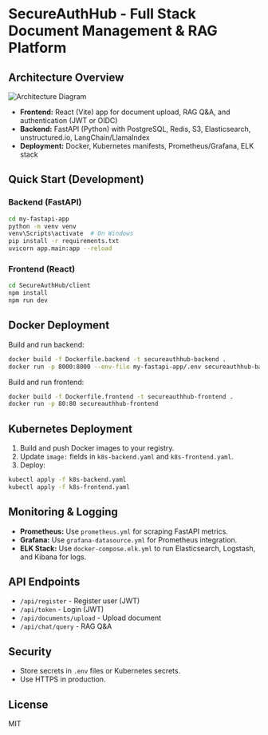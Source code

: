 # SecureAuthHub - Full Stack Document Management & RAG Platform

## Architecture Overview

![Architecture Diagram](./architecture-diagram.png)

- **Frontend:** React (Vite) app for document upload, RAG Q&A, and authentication (JWT or OIDC)
- **Backend:** FastAPI (Python) with PostgreSQL, Redis, S3, Elasticsearch, unstructured.io, LangChain/LlamaIndex
- **Deployment:** Docker, Kubernetes manifests, Prometheus/Grafana, ELK stack

## Quick Start (Development)

### Backend (FastAPI)
```sh
cd my-fastapi-app
python -m venv venv
venv\Scripts\activate  # On Windows
pip install -r requirements.txt
uvicorn app.main:app --reload
```

### Frontend (React)
```sh
cd SecureAuthHub/client
npm install
npm run dev
```

## Docker Deployment

Build and run backend:
```sh
docker build -f Dockerfile.backend -t secureauthhub-backend .
docker run -p 8000:8000 --env-file my-fastapi-app/.env secureauthhub-backend
```

Build and run frontend:
```sh
docker build -f Dockerfile.frontend -t secureauthhub-frontend .
docker run -p 80:80 secureauthhub-frontend
```

## Kubernetes Deployment

1. Build and push Docker images to your registry.
2. Update `image:` fields in `k8s-backend.yaml` and `k8s-frontend.yaml`.
3. Deploy:
```sh
kubectl apply -f k8s-backend.yaml
kubectl apply -f k8s-frontend.yaml
```

## Monitoring & Logging

- **Prometheus:** Use `prometheus.yml` for scraping FastAPI metrics.
- **Grafana:** Use `grafana-datasource.yml` for Prometheus integration.
- **ELK Stack:** Use `docker-compose.elk.yml` to run Elasticsearch, Logstash, and Kibana for logs.

## API Endpoints
- `/api/register` - Register user (JWT)
- `/api/token` - Login (JWT)
- `/api/documents/upload` - Upload document
- `/api/chat/query` - RAG Q&A

## Security
- Store secrets in `.env` files or Kubernetes secrets.
- Use HTTPS in production.

## License
MIT
